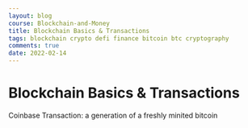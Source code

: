 ```yaml
---
layout: blog
course: Blockchain-and-Money
title: Blockchain Basics & Transactions
tags: blockchain crypto defi finance bitcoin btc cryptography
comments: true
date: 2022-02-14
---
```


# Blockchain Basics & Transactions

Coinbase Transaction: a generation of a freshly minited bitcoin
